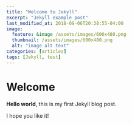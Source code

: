 ```yaml
---
title: "Welcome to Jekyll"
excerpt: "Jekyll example post"
last_modified_at: 2018-09-06T20:38:55-04:00
image:
  feature: &image /assets/images/600x480.png
  thumbnail: /assets/images/600x480.png
  alt: "image alt text"
categories: [articles]
tags: [Jekyll, test]
---
```


# Welcome

**Hello world**, this is my first Jekyll blog post.

I hope you like it!